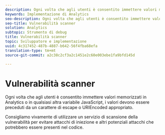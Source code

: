 ```yaml
---
description: Ogni volta che agli utenti è consentito immettere valori memorizzati in Analytics o in qualsiasi altra variabile JavaScript, i valori devono essere preceduti da un carattere di escape o URIEncoded appropriato.
keywords: Implementazione di Analytics
seo-description: Ogni volta che agli utenti è consentito immettere valori memorizzati in Analytics o in qualsiasi altra variabile JavaScript, i valori devono essere preceduti da un carattere di escape o URIEncoded appropriato.
seo-title: Vulnerabilità scanner
solution: Analytics
subtopic: Strumento di debug
title: Vulnerabilità scanner
topic: Sviluppatore e implementazione
uuid: 4c317452-487b-4887-b642-56f4fba68efa
translation-type: tm+mt
source-git-commit: a2c38c2cf3a2c1451e2c60e003ebe1fa9bfd145d

---
```



# Vulnerabilità scanner

Ogni volta che agli utenti è consentito immettere valori memorizzati in Analytics o in qualsiasi altra variabile JavaScript, i valori devono essere preceduti da un carattere di escape o URIEncoded appropriato.

Consigliamo vivamente di utilizzare un servizio di scansione della vulnerabilità per evitare attacchi di iniezione e altri potenziali attacchi che potrebbero essere presenti nel codice.
